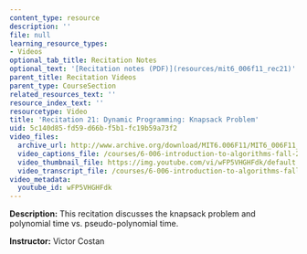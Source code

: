 ```yaml
---
content_type: resource
description: ''
file: null
learning_resource_types:
- Videos
optional_tab_title: Recitation Notes
optional_text: '[Recitation notes (PDF)](resources/mit6_006f11_rec21)'
parent_title: Recitation Videos
parent_type: CourseSection
related_resources_text: ''
resource_index_text: ''
resourcetype: Video
title: 'Recitation 21: Dynamic Programming: Knapsack Problem'
uid: 5c140d85-fd59-d66b-f5b1-fc19b59a73f2
video_files:
  archive_url: http://www.archive.org/download/MIT6.006F11/MIT6_006F11_rec21_300k.mp4
  video_captions_file: /courses/6-006-introduction-to-algorithms-fall-2011/a58ace590dc45affaa5defe04e0b65e5_wFP5VHGHFdk.vtt
  video_thumbnail_file: https://img.youtube.com/vi/wFP5VHGHFdk/default.jpg
  video_transcript_file: /courses/6-006-introduction-to-algorithms-fall-2011/48d1e783bd1a50c1851bbb45887c0821_wFP5VHGHFdk.pdf
video_metadata:
  youtube_id: wFP5VHGHFdk
---
```


**Description:** This recitation discusses the knapsack problem and polynomial time vs. pseudo-polynomial time.

**Instructor:** Victor Costan